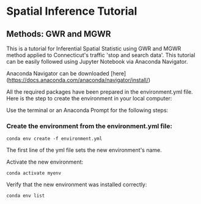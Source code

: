# Spatial Inference Tutorial
## Methods: GWR and MGWR 
This is a tutorial for Inferential Spatial Statistic using GWR and MGWR method applied to Connecticut's traffic 'stop and search data'. This tutorial can be easily followed using Jupyter Notebook via Anaconda Navigator.

Anaconda Navigator can be downloaded [here] (https://docs.anaconda.com/anaconda/navigator/install/)

All the required packages have been prepared in the environment.yml file. Here is the step to create the environment in your local computer: 

Use the terminal or an Anaconda Prompt for the following steps:

### Create the environment from the environment.yml file:

```
conda env create -f environment.yml
```

The first line of the yml file sets the new environment's name. 

Activate the new environment: 

```
conda activate myenv
```
Verify that the new environment was installed correctly:

```
conda env list
```


